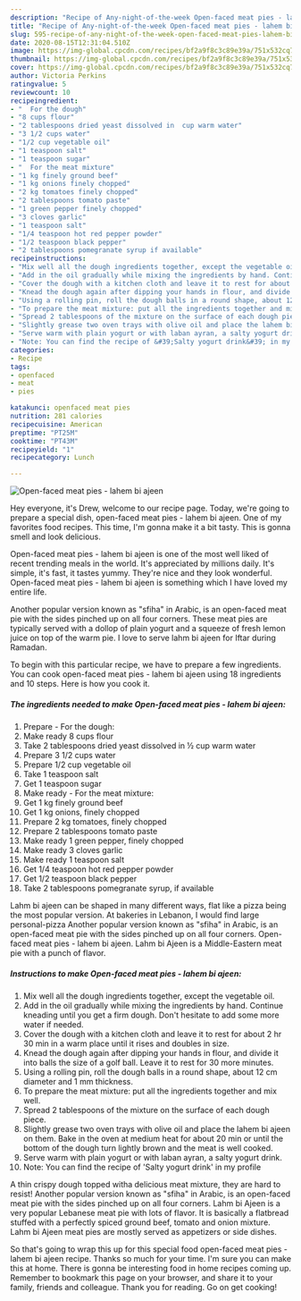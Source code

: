 ```yaml
---
description: "Recipe of Any-night-of-the-week Open-faced meat pies - lahem bi ajeen"
title: "Recipe of Any-night-of-the-week Open-faced meat pies - lahem bi ajeen"
slug: 595-recipe-of-any-night-of-the-week-open-faced-meat-pies-lahem-bi-ajeen
date: 2020-08-15T12:31:04.510Z
image: https://img-global.cpcdn.com/recipes/bf2a9f8c3c89e39a/751x532cq70/open-faced-meat-pies-lahem-bi-ajeen-recipe-main-photo.jpg
thumbnail: https://img-global.cpcdn.com/recipes/bf2a9f8c3c89e39a/751x532cq70/open-faced-meat-pies-lahem-bi-ajeen-recipe-main-photo.jpg
cover: https://img-global.cpcdn.com/recipes/bf2a9f8c3c89e39a/751x532cq70/open-faced-meat-pies-lahem-bi-ajeen-recipe-main-photo.jpg
author: Victoria Perkins
ratingvalue: 5
reviewcount: 10
recipeingredient:
- "  For the dough"
- "8 cups flour"
- "2 tablespoons dried yeast dissolved in  cup warm water"
- "3 1/2 cups water"
- "1/2 cup vegetable oil"
- "1 teaspoon salt"
- "1 teaspoon sugar"
- "  For the meat mixture"
- "1 kg finely ground beef"
- "1 kg onions finely chopped"
- "2 kg tomatoes finely chopped"
- "2 tablespoons tomato paste"
- "1 green pepper finely chopped"
- "3 cloves garlic"
- "1 teaspoon salt"
- "1/4 teaspoon hot red pepper powder"
- "1/2 teaspoon black pepper"
- "2 tablespoons pomegranate syrup if available"
recipeinstructions:
- "Mix well all the dough ingredients together, except the vegetable oil."
- "Add in the oil gradually while mixing the ingredients by hand. Continue kneading until you get a firm dough. Don&#39;t hesitate to add some more water if needed."
- "Cover the dough with a kitchen cloth and leave it to rest for about 2 hr 30 min in a warm place until it rises and doubles in size."
- "Knead the dough again after dipping your hands in flour, and divide it into balls the size of a golf ball. Leave it to rest for 30 more minutes."
- "Using a rolling pin, roll the dough balls in a round shape, about 12 cm diameter and 1 mm thickness."
- "To prepare the meat mixture: put all the ingredients together and mix well."
- "Spread 2 tablespoons of the mixture on the surface of each dough piece."
- "Slightly grease two oven trays with olive oil and place the lahem bi ajeen on them. Bake in the oven at medium heat for about 20 min or until the bottom of the dough turn lightly brown and the meat is well cooked."
- "Serve warm with plain yogurt or with laban ayran, a salty yogurt drink."
- "Note: You can find the recipe of &#39;Salty yogurt drink&#39; in my profile"
categories:
- Recipe
tags:
- openfaced
- meat
- pies

katakunci: openfaced meat pies 
nutrition: 281 calories
recipecuisine: American
preptime: "PT25M"
cooktime: "PT43M"
recipeyield: "1"
recipecategory: Lunch

---
```



![Open-faced meat pies - lahem bi ajeen](https://img-global.cpcdn.com/recipes/bf2a9f8c3c89e39a/751x532cq70/open-faced-meat-pies-lahem-bi-ajeen-recipe-main-photo.jpg)

Hey everyone, it's Drew, welcome to our recipe page. Today, we're going to prepare a special dish, open-faced meat pies - lahem bi ajeen. One of my favorites food recipes. This time, I'm gonna make it a bit tasty. This is gonna smell and look delicious.

Open-faced meat pies - lahem bi ajeen is one of the most well liked of recent trending meals in the world. It's appreciated by millions daily. It's simple, it's fast, it tastes yummy. They're nice and they look wonderful. Open-faced meat pies - lahem bi ajeen is something which I have loved my entire life.

Another popular version known as &#34;sfiha&#34; in Arabic, is an open-faced meat pie with the sides pinched up on all four corners. These meat pies are typically served with a dollop of plain yogurt and a squeeze of fresh lemon juice on top of the warm pie. I love to serve lahm bi ajeen for Iftar during Ramadan.


To begin with this particular recipe, we have to prepare a few ingredients. You can cook open-faced meat pies - lahem bi ajeen using 18 ingredients and 10 steps. Here is how you cook it.

<!--inarticleads1-->

##### The ingredients needed to make Open-faced meat pies - lahem bi ajeen:

1. Prepare  - For the dough:
1. Make ready 8 cups flour
1. Take 2 tablespoons dried yeast dissolved in ½ cup warm water
1. Prepare 3 1/2 cups water
1. Prepare 1/2 cup vegetable oil
1. Take 1 teaspoon salt
1. Get 1 teaspoon sugar
1. Make ready  - For the meat mixture:
1. Get 1 kg finely ground beef
1. Get 1 kg onions, finely chopped
1. Prepare 2 kg tomatoes, finely chopped
1. Prepare 2 tablespoons tomato paste
1. Make ready 1 green pepper, finely chopped
1. Make ready 3 cloves garlic
1. Make ready 1 teaspoon salt
1. Get 1/4 teaspoon hot red pepper powder
1. Get 1/2 teaspoon black pepper
1. Take 2 tablespoons pomegranate syrup, if available


Lahm bi ajeen can be shaped in many different ways, flat like a pizza being the most popular version. At bakeries in Lebanon, I would find large personal-pizza Another popular version known as &#34;sfiha&#34; in Arabic, is an open-faced meat pie with the sides pinched up on all four corners. Open-faced meat pies - lahem bi ajeen. Lahm bi Ajeen is a Middle-Eastern meat pie with a punch of flavor. 

<!--inarticleads2-->

##### Instructions to make Open-faced meat pies - lahem bi ajeen:

1. Mix well all the dough ingredients together, except the vegetable oil.
1. Add in the oil gradually while mixing the ingredients by hand. Continue kneading until you get a firm dough. Don&#39;t hesitate to add some more water if needed.
1. Cover the dough with a kitchen cloth and leave it to rest for about 2 hr 30 min in a warm place until it rises and doubles in size.
1. Knead the dough again after dipping your hands in flour, and divide it into balls the size of a golf ball. Leave it to rest for 30 more minutes.
1. Using a rolling pin, roll the dough balls in a round shape, about 12 cm diameter and 1 mm thickness.
1. To prepare the meat mixture: put all the ingredients together and mix well.
1. Spread 2 tablespoons of the mixture on the surface of each dough piece.
1. Slightly grease two oven trays with olive oil and place the lahem bi ajeen on them. Bake in the oven at medium heat for about 20 min or until the bottom of the dough turn lightly brown and the meat is well cooked.
1. Serve warm with plain yogurt or with laban ayran, a salty yogurt drink.
1. Note: You can find the recipe of &#39;Salty yogurt drink&#39; in my profile


A thin crispy dough topped witha delicious meat mixture, they are hard to resist! Another popular version known as &#34;sfiha&#34; in Arabic, is an open-faced meat pie with the sides pinched up on all four corners. Lahm bi Ajeen is a very popular Lebanese meat pie with lots of flavor. It is basically a flatbread stuffed with a perfectly spiced ground beef, tomato and onion mixture. Lahm bi Ajeen meat pies are mostly served as appetizers or side dishes. 

So that's going to wrap this up for this special food open-faced meat pies - lahem bi ajeen recipe. Thanks so much for your time. I'm sure you can make this at home. There is gonna be interesting food in home recipes coming up. Remember to bookmark this page on your browser, and share it to your family, friends and colleague. Thank you for reading. Go on get cooking!
